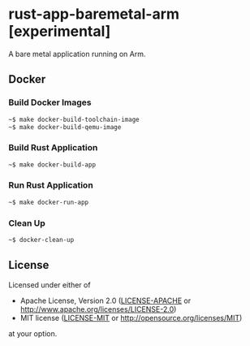 # rust-app-baremetal-arm [experimental]

A bare metal application running on Arm.

## Docker

### Build Docker Images

```bash
~$ make docker-build-toolchain-image
~$ make docker-build-qemu-image
```

### Build Rust Application

```bash
~$ make docker-build-app
```

### Run Rust Application

```bash
~$ make docker-run-app
```

### Clean Up

```bash
~$ docker-clean-up
```

## License

Licensed under either of

- Apache License, Version 2.0 ([LICENSE-APACHE](LICENSE-APACHE) or
  http://www.apache.org/licenses/LICENSE-2.0)
- MIT license ([LICENSE-MIT](LICENSE-MIT) or http://opensource.org/licenses/MIT)

at your option.

[team]: https://github.com/rust-embedded/wg#the-cortex-m-team
[arm_ref_0]: https://static.docs.arm.com/ddi0487/ea/DDI0487E_a_armv8_arm.pdf
[arm_ref_1]: https://static.docs.arm.com/ddi0406/cd/DDI0406C_d_armv7ar_arm.pdf